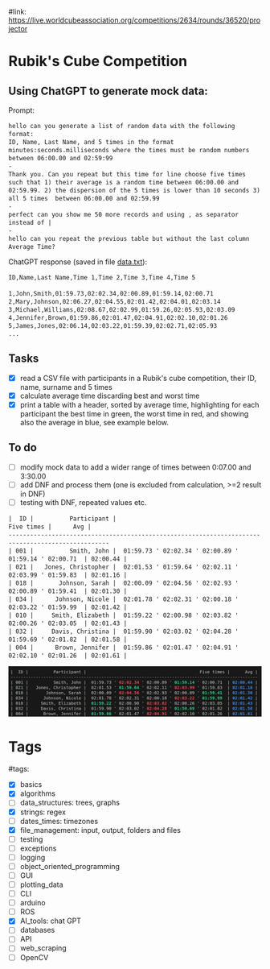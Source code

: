 #link: https://live.worldcubeassociation.org/competitions/2634/rounds/36520/projector

# Rubik's Cube Competition

## Using ChatGPT to generate mock data:

Prompt:

```
hello can you generate a list of random data with the following format: 
ID, Name, Last Name, and 5 times in the format minutes:seconds.milliseconds where the times must be random numbers between 06:00.00 and 02:59:99
-
Thank you. Can you repeat but this time for line choose five times such that 1) their average is a random time between 06:00.00 and 02:59.99. 2) the dispersion of the 5 times is lower than 10 seconds 3) all 5 times  between 06:00.00 and 02:59.99 
- 
perfect can you show me 50 more records and using , as separator instead of |  
-
hello can you repeat the previous table but without the last column Average Time?
```

ChatGPT response (saved in file [data.txt](./data.txt)):

```
ID,Name,Last Name,Time 1,Time 2,Time 3,Time 4,Time 5

1,John,Smith,01:59.73,02:02.34,02:00.89,01:59.14,02:00.71
2,Mary,Johnson,02:06.27,02:04.55,02:01.42,02:04.01,02:03.14
3,Michael,Williams,02:08.67,02:02.99,01:59.26,02:05.93,02:03.09
4,Jennifer,Brown,01:59.86,02:01.47,02:04.91,02:02.10,02:01.26
5,James,Jones,02:06.14,02:03.22,01:59.39,02:02.71,02:05.93
...
```

## Tasks
- [x] read a CSV file with participants in a Rubik's cube competition, their ID, name, surname and 5 times
- [x] calculate average time discarding best and worst time
- [x] print a table with a header, sorted by average time, highlighting for each participant the best time in green, the worst time in red, and showing also the average in blue, see example below.

## To do
- [ ] modify mock data to add a wider range of times between 0:07.00 and 3:30.00
- [ ] add DNF and process them (one is excluded from calculation, >=2 result in DNF)
- [ ] testing with DNF, repeated values etc.

```
|  ID |          Participant |                                             Five times |      Avg |
--------------------------------------------------------------------------------------------------
| 001 |          Smith, John |  01:59.73 ' 02:02.34 ' 02:00.89 ' 01:59.14 ' 02:00.71  | 02:00.44 |
| 021 |   Jones, Christopher |  02:01.53 ' 01:59.64 ' 02:02.11 ' 02:03.99 ' 01:59.83  | 02:01.16 |
| 018 |       Johnson, Sarah |  02:00.09 ' 02:04.56 ' 02:02.93 ' 02:00.89 ' 01:59.41  | 02:01.30 |
| 034 |      Johnson, Nicole |  02:01.78 ' 02:02.31 ' 02:00.18 ' 02:03.22 ' 01:59.99  | 02:01.42 |
| 010 |     Smith, Elizabeth |  01:59.22 ' 02:00.98 ' 02:03.82 ' 02:00.26 ' 02:03.05  | 02:01.43 |
| 032 |     Davis, Christina |  01:59.90 ' 02:03.02 ' 02:04.28 ' 01:59.69 ' 02:01.82  | 02:01.58 |
| 004 |      Brown, Jennifer |  01:59.86 ' 02:01.47 ' 02:04.91 ' 02:02.10 ' 02:01.26  | 02:01.61 |
```
![](./Rubik.png)

# Tags
#tags: 

- [x] basics
- [x] algorithms
- [ ] data_structures: trees, graphs
- [x] strings: regex
- [ ] dates_times: timezones
- [x] file_management: input, output, folders and files
- [ ] testing
- [ ] exceptions
- [ ] logging
- [ ] object_oriented_programming
- [ ] GUI
- [ ] plotting_data
- [ ] CLI
- [ ] arduino
- [ ] ROS
- [x] AI_tools: chat GPT
- [ ] databases
- [ ] API
- [ ] web_scraping
- [ ] OpenCV